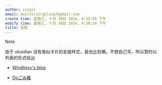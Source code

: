 ```yaml
---
author: virgil
email: mailto:virgiling7@gmail.com
create time: 星期三, 十月 30日 2024, 4:25:45 下午
modify time: 星期三, 十月 30日 2024, 4:30:24 下午
title: 友链
---
```


> [!NOTE]
> 由于 obsidian 没有类似卡片的友链样式，我也比较懒，不想自己写，所以暂时以列表的形式给出


- [Windlinxy's blog](https://www.windlinxy.top/)

- [Doごみ箱](https://dodolalorc.cn/)
